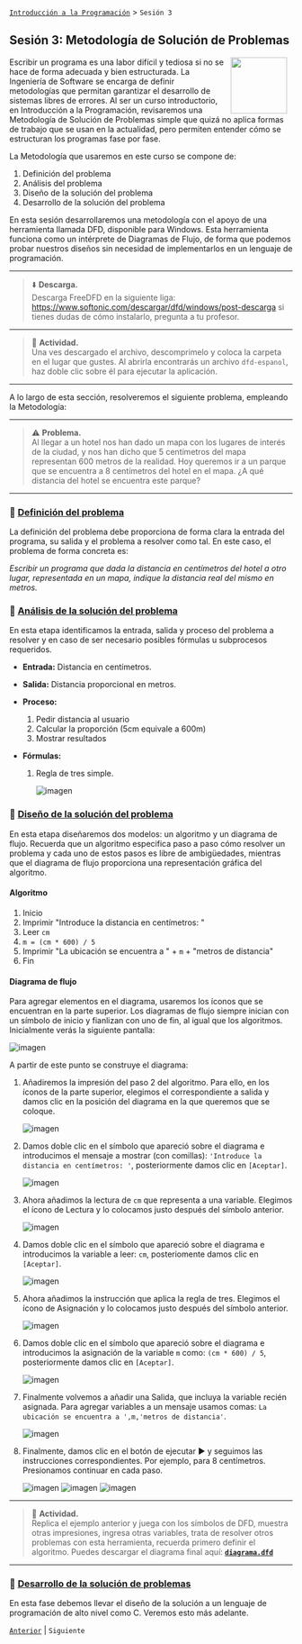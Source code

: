 [`Introducción a la Programación`](../README.md) > `Sesión 3`

## Sesión 3: Metodología de Solución de Problemas

<img src="../imagenes/pizarron.png" align="right" height="100" width="100" hspace="10">

Escribir un programa es una labor difícil y tediosa si no se hace de forma adecuada y bien estructurada. La Ingeniería
de Software se encarga de definir metodologías que permitan garantizar el desarrollo de sistemas libres de errores. Al
ser un curso introductorio, en Introducción a la Programación, revisaremos una Metodología de Solución de Problemas
simple que quizá no aplica formas de trabajo que se usan en la actualidad, pero permiten entender cómo se estructuran
los programas fase por fase.

La Metodología que usaremos en este curso se compone de:

1. Definición del problema
2. Análisis del problema
3. Diseño de la solución del problema
4. Desarrollo de la solución del problema

En esta sesión desarrollaremos una metodología con el apoyo de una herramienta llamada DFD, disponible para Windows. 
Esta herramienta funciona como un intérprete de Diagramas de Flujo, de forma que podemos probar nuestros diseños sin
necesidad de implementarlos en un lenguaje de programación.

---

> :arrow_down: **Descarga.**    
Descarga FreeDFD en la siguiente liga: https://www.softonic.com/descargar/dfd/windows/post-descarga si tienes dudas de 
cómo instalarlo, pregunta a tu profesor. 

---

> :rocket: **Actividad.**   
Una ves descargado el archivo, descomprimelo y coloca la carpeta en el lugar que gustes. Al abrirla encontrarás un 
archivo `dfd-espanol`, haz doble clic sobre él para ejecutar la aplicación.

---

A lo largo de esta sección, resolveremos el siguiente problema, empleando la Metodología:

--- 

> :warning: **Problema.**   
Al llegar a un hotel nos han dado un mapa con los lugares de interés de la ciudad, y nos han dicho que 5 centímetros del 
mapa representan 600 metros de la realidad. Hoy queremos ir a un parque que se encuentra a 8 centímetros del hotel en 
el mapa. ¿A qué distancia del hotel se encuentra este parque?

---

### :dart: <ins>Definición del problema</ins>

La definición del problema debe proporciona de forma clara la entrada del programa, su salida y el problema a resolver
como tal. En este caso, el problema de forma concreta es:

*Escribir un programa que dada la distancia en centímetros del hotel a otro lugar, representada en un mapa, indique la 
distancia real del mismo en metros.*

### :dart: <ins>Análisis de la solución del problema</ins>

En esta etapa identificamos la entrada, salida y proceso del problema a resolver y en caso de ser necesario posibles
fórmulas u subprocesos requeridos.

- **Entrada:** Distancia en centímetros.

- **Salida:** Distancia proporcional en metros.

- **Proceso:**

   1. Pedir distancia al usuario
   1. Calcular la proporción (5cm equivale a 600m)
   1. Mostrar resultados

- **Fórmulas:**

   1. Regla de tres simple.

      ![imagen](imagenes/imagen1.png)

### :dart: <ins>Diseño de la solución del problema</ins>

En esta etapa diseñaremos dos modelos: un algoritmo y un diagrama de flujo. Recuerda que un algoritmo especifica paso
a paso cómo resolver un problema y cada uno de estos pasos es libre de ambigüedades, mientras que el diagrama de flujo
proporciona una representación gráfica del algoritmo.

#### Algoritmo

1. Inicio
1. Imprimir "Introduce la distancia en centímetros: "
1. Leer `cm`
1. `m = (cm * 600) / 5`
1. Imprimir "La ubicación se encuentra a " + `m` + "metros de distancia"
1. Fin

#### Diagrama de flujo

Para agregar elementos en el diagrama, usaremos los íconos que se encuentran en la parte superior. Los diagramas de 
flujo siempre inician con un símbolo de inicio y fianlizan con uno de fin, al igual que los algoritmos. Inicialmente
verás la siguiente pantalla:

![imagen](imagenes/imagen3.png)

A partir de este punto se construye el diagrama:

1. Añadiremos la impresión del paso 2 del algoritmo. Para ello, en los íconos de la parte superior, elegimos el 
correspondiente a salida y damos clic en la posición del diagrama en la que queremos que se coloque.

   ![imagen](imagenes/imagen4.png)

1. Damos doble clic en el símbolo que apareció sobre el diagrama e introducimos el mensaje a mostrar (con comillas): 
`'Introduce la distancia en centímetros: '`, posteriormente damos clic en `[Aceptar]`.

   ![imagen](imagenes/imagen5.png)

1. Ahora añadimos la lectura de `cm` que representa a una variable. Elegimos el ícono de Lectura y lo colocamos justo
después del símbolo anterior.

   ![imagen](imagenes/imagen6.png)

1. Damos doble clic en el símbolo que apareció sobre el diagrama e introducimos la variable a leer: `cm`, posteriomente
damos clic en `[Aceptar]`.

   ![imagen](imagenes/imagen7.png)

1. Ahora añadimos la instrucción que aplica la regla de tres. Elegimos el ícono de Asignación y lo colocamos justo
después del símbolo anterior.

   ![imagen](imagenes/imagen8.png)

1. Damos doble clic en el símbolo que apareció sobre el diagrama e introducimos la asignación de la variable `m` como:
`(cm * 600) / 5`, posteriormente damos clic en `[Aceptar]`.

   ![imagen](imagenes/imagen9.png)

1. Finalmente volvemos a añadir una Salida, que incluya la variable recién asignada. Para agregar variables a un mensaje
usamos comas: `La ubicación se encuentra a ',m,'metros de distancia'`.

   ![imagen](imagenes/imagen10.png)

1. Finalmente, damos clic en el botón de ejecutar :arrow_forward: y seguimos las instrucciones correspondientes. Por
ejemplo, para 8 centímetros. Presionamos continuar en cada paso.

   ![imagen](imagenes/imagen11.png)
   ![imagen](imagenes/imagen12.png)
   ![imagen](imagenes/imagen13.png)

---

> :rocket: **Actividad.**   
Replica el ejemplo anterior y juega con los símbolos de DFD, muestra otras impresiones, ingresa otras variables, trata
de resolver otros problemas con esta herramienta, recuerda primero definir el algoritmo. Puedes descargar el diagrama
final aquí: [**`diagrama.dfd`**](codigos/diagrama.dfd)

---

### :dart: <ins>Desarrollo de la solución de problemas</ins>

En esta fase debemos llevar el diseño de la solución a un lenguaje de programación de alto nivel como C. Veremos esto
más adelante.


[`Anterior`](../sesion02/README.md) | `Siguiente`
